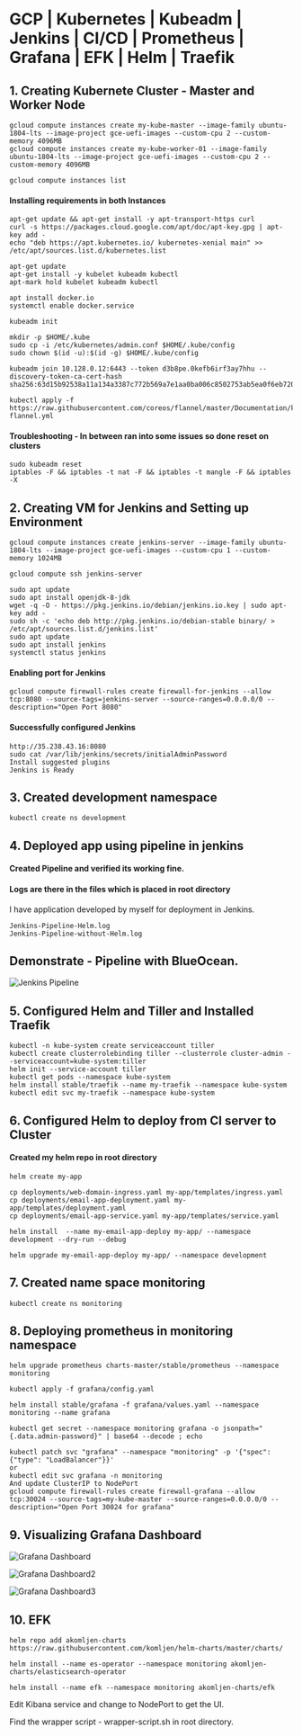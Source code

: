 # GCP | Kubernetes | Kubeadm | Jenkins | CI/CD | Prometheus | Grafana | EFK | Helm | Traefik

## 1. Creating Kubernete Cluster - Master and Worker Node
```
gcloud compute instances create my-kube-master --image-family ubuntu-1804-lts --image-project gce-uefi-images --custom-cpu 2 --custom-memory 4096MB
gcloud compute instances create my-kube-worker-01 --image-family ubuntu-1804-lts --image-project gce-uefi-images --custom-cpu 2 --custom-memory 4096MB

gcloud compute instances list
```
#### Installing requirements in both Instances
```
apt-get update && apt-get install -y apt-transport-https curl 
curl -s https://packages.cloud.google.com/apt/doc/apt-key.gpg | apt-key add -
echo "deb https://apt.kubernetes.io/ kubernetes-xenial main" >> /etc/apt/sources.list.d/kubernetes.list

apt-get update
apt-get install -y kubelet kubeadm kubectl
apt-mark hold kubelet kubeadm kubectl

apt install docker.io
systemctl enable docker.service

kubeadm init

mkdir -p $HOME/.kube
sudo cp -i /etc/kubernetes/admin.conf $HOME/.kube/config
sudo chown $(id -u):$(id -g) $HOME/.kube/config

kubeadm join 10.128.0.12:6443 --token d3b8pe.0kefb6irf3ay7hhu --discovery-token-ca-cert-hash sha256:63d15b92538a11a134a3387c772b569a7e1aa0ba006c8502753ab5ea0f6eb720

kubectl apply -f https://raw.githubusercontent.com/coreos/flannel/master/Documentation/kube-flannel.yml
```

#### Troubleshooting - In between ran into some issues so done reset on clusters
```
sudo kubeadm reset
iptables -F && iptables -t nat -F && iptables -t mangle -F && iptables -X
```

## 2. Creating VM for Jenkins and Setting up Environment
```
gcloud compute instances create jenkins-server --image-family ubuntu-1804-lts --image-project gce-uefi-images --custom-cpu 1 --custom-memory 1024MB

gcloud compute ssh jenkins-server

sudo apt update
sudo apt install openjdk-8-jdk
wget -q -O - https://pkg.jenkins.io/debian/jenkins.io.key | sudo apt-key add -
sudo sh -c 'echo deb http://pkg.jenkins.io/debian-stable binary/ > /etc/apt/sources.list.d/jenkins.list'
sudo apt update
sudo apt install jenkins
systemctl status jenkins
```

#### Enabling port for Jenkins
```
gcloud compute firewall-rules create firewall-for-jenkins --allow tcp:8080 --source-tags=jenkins-server --source-ranges=0.0.0.0/0 --description="Open Port 8080"
````

#### Successfully configured Jenkins
```
http://35.238.43.16:8080
sudo cat /var/lib/jenkins/secrets/initialAdminPassword
Install suggested plugins
Jenkins is Ready
```

## 3. Created development namespace
```
kubectl create ns development
```

## 4. Deployed app using pipeline in jenkins
#### Created Pipeline and verified its working fine.
#### Logs are there in the files which is placed in root directory

I have application developed by myself for deployment in Jenkins.
```
Jenkins-Pipeline-Helm.log
Jenkins-Pipeline-without-Helm.log
```
## Demonstrate - Pipeline with BlueOcean.

![Jenkins Pipeline](/snapshots/jenkins-pipeline.gif)


## 5. Configured Helm and Tiller and Installed Traefik 
```
kubectl -n kube-system create serviceaccount tiller
kubectl create clusterrolebinding tiller --clusterrole cluster-admin --serviceaccount=kube-system:tiller
helm init --service-account tiller
kubectl get pods --namespace kube-system
helm install stable/traefik --name my-traefik --namespace kube-system
kubectl edit svc my-traefik --namespace kube-system
```

## 6. Configured Helm to deploy from CI server to Cluster
#### Created my helm repo in root directory
```
helm create my-app

cp deployments/web-domain-ingress.yaml my-app/templates/ingress.yaml
cp deployments/email-app-deployment.yaml my-app/templates/deployment.yaml
cp deployments/email-app-service.yaml my-app/templates/service.yaml

helm install  --name my-email-app-deploy my-app/ --namespace development --dry-run --debug

helm upgrade my-email-app-deploy my-app/ --namespace development
```

## 7. Created name space monitoring
```
kubectl create ns monitoring
```

## 8. Deploying prometheus in monitoring namespace
```
helm upgrade prometheus charts-master/stable/prometheus --namespace monitoring

kubectl apply -f grafana/config.yaml

helm install stable/grafana -f grafana/values.yaml --namespace monitoring --name grafana

kubectl get secret --namespace monitoring grafana -o jsonpath="{.data.admin-password}" | base64 --decode ; echo

kubectl patch svc "grafana" --namespace "monitoring" -p '{"spec": {"type": "LoadBalancer"}}'
or 
kubectl edit svc grafana -n monitoring
And update ClusterIP to NodePort
gcloud compute firewall-rules create firewall-grafana --allow tcp:30024 --source-tags=my-kube-master --source-ranges=0.0.0.0/0 --description="Open Port 30024 for grafana"
```
 
## 9. Visualizing Grafana Dashboard

![Grafana Dashboard](/snapshots/GrafanaDashboard.png)

![Grafana Dashboard2](/snapshots/GrafanaDashboard-Node-1.png)

![Grafana Dashboard3](/snapshots/GrafanaDashboard-Node-2.png)

## 10. EFK
```
helm repo add akomljen-charts https://raw.githubusercontent.com/komljen/helm-charts/master/charts/

helm install --name es-operator --namespace monitoring akomljen-charts/elasticsearch-operator
  
helm install --name efk --namespace monitoring akomljen-charts/efk
```
Edit Kibana service and change to NodePort to get the UI.

Find the wrapper script - wrapper-script.sh in root directory.

